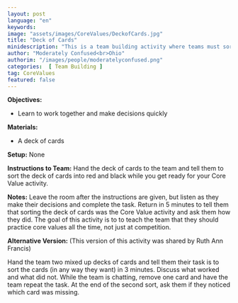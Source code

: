 ```yaml
---
layout: post
language: "en"
keywords: 
image: "assets/images/CoreValues/DeckofCards.jpg"
title: "Deck of Cards"
minidescription: "This is a team building activity where teams must sort a deck of cards."
author: "Moderately Confused<br>Ohio"
authorim: "/images/people/moderatelyconfused.png"
categories:  [ Team Building ]
tag: CoreValues
featured: false
---
```


<b>Objectives:</b>
- Learn to work together and make decisions quickly

<b>Materials:</b>
- A deck of cards

<b>Setup:</b>
None

<b>Instructions to Team:</b>
Hand the deck of cards to the team and tell them to sort the deck of cards into red and black while you get ready for your Core Value activity.

<b>Notes:</b>
Leave the room after the instructions are given, but listen as they make their decisions and complete the task. Return in 5 minutes to tell them that sorting the deck of cards was the Core Value activity and ask them how they did. The goal of this activity is to to teach the team that they should practice core values all the time, not just at competition.

<b>Alternative Version:</b> (This version of this activity was shared by Ruth Ann Francis)

Hand the team two mixed up decks of cards and tell them their task is to sort the cards (in any way they want) in 3 minutes. Discuss what worked and what did not.  While the team is chatting, remove one card and have the team repeat the task.  At the end of the second sort, ask them if they noticed which card was missing.
